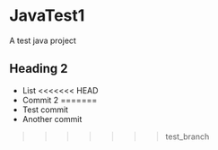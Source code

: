 # JavaTest1
A test java project

## Heading 2

- List
<<<<<<< HEAD
- Commit 2
=======
- Test commit
- Another commit
>>>>>>> test_branch
